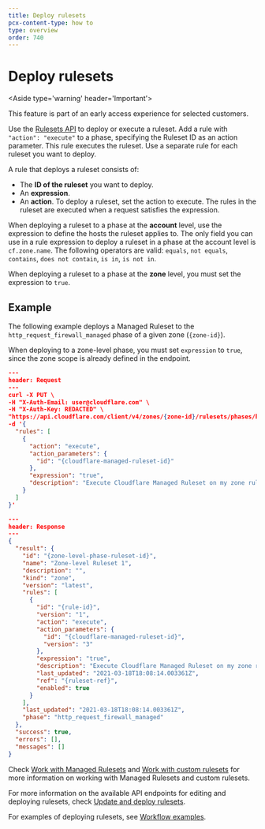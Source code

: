 ```yaml
---
title: Deploy rulesets
pcx-content-type: how to
type: overview
order: 740
---
```


# Deploy rulesets

<Aside type='warning' header='Important'>

This feature is part of an early access experience for selected customers.

</Aside>

Use the [Rulesets API](/cf-rulesets/rulesets-api) to deploy or execute a ruleset. Add a rule with `"action": "execute"` to a phase, specifying the Ruleset ID as an action parameter. This rule executes the ruleset. Use a separate rule for each ruleset you want to deploy.

A rule that deploys a ruleset consists of:

* The **ID of the ruleset** you want to deploy.
* An **expression**.
* An **action**. To deploy a ruleset, set the action to execute. The rules in the ruleset are executed when a request satisfies the expression.

<Aside type='warning' header='Important'>

When deploying a ruleset to a phase at the **account** level, use the expression to define the hosts the ruleset applies to. The only field you can use in a rule expression to deploy a ruleset in a phase at the account level is `cf.zone.name`. The following operators are valid: `equals`, `not equals`, `contains`, `does not contain`, `is in`, `is not in`.

When deploying a ruleset to a phase at the **zone** level, you must set the expression to `true`. 

</Aside>

## Example

The following example deploys a Managed Ruleset to the `http_request_firewall_managed` phase of a given zone (`{zone-id}`).

When deploying to a zone-level phase, you must set `expression` to `true`, since the zone scope is already defined in the endpoint.

```json
---
header: Request
---
curl -X PUT \
-H "X-Auth-Email: user@cloudflare.com" \
-H "X-Auth-Key: REDACTED" \
"https://api.cloudflare.com/client/v4/zones/{zone-id}/rulesets/phases/http_request_firewall_managed/entrypoint" \
-d '{
  "rules": [
    {
      "action": "execute",
      "action_parameters": {
        "id": "{cloudflare-managed-ruleset-id}"
      },
      "expression": "true",
      "description": "Execute Cloudflare Managed Ruleset on my zone ruleset"
    }
  ]
}'
```

```json
---
header: Response
---
{
  "result": {
    "id": "{zone-level-phase-ruleset-id}",
    "name": "Zone-level Ruleset 1",
    "description": "",
    "kind": "zone",
    "version": "latest",
    "rules": [
      {
        "id": "{rule-id}",
        "version": "1",
        "action": "execute",
        "action_parameters": {
          "id": "{cloudflare-managed-ruleset-id}",
          "version": "3"
        },
        "expression": "true",
        "description": "Execute Cloudflare Managed Ruleset on my zone ruleset",
        "last_updated": "2021-03-18T18:08:14.003361Z",
        "ref": "{ruleset-ref}",
        "enabled": true
      }
    ],
    "last_updated": "2021-03-18T18:08:14.003361Z",
    "phase": "http_request_firewall_managed"
  },
  "success": true,
  "errors": [],
  "messages": []
}
```

Check [Work with Managed Rulesets](/cf-rulesets/managed-rulesets) and [Work with custom rulesets](/cf-rulesets/custom-rulesets) for more information on working with Managed Rulesets and custom rulesets.

For more information on the available API endpoints for editing and deploying rulesets, check [Update and deploy rulesets](/cf-rulesets/rulesets-api/update).

For examples of deploying rulesets, see [Workflow examples](/cf-rulesets/common-use-cases).
